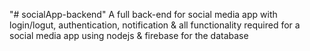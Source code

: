 "# socialApp-backend" 
A full back-end for social media app with 
login/logut,
authentication,
notification 
& all functionality required for a social media app
using nodejs & firebase for the database
